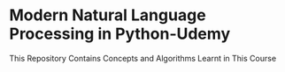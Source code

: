 # Modern Natural Language Processing in Python-Udemy
 This Repository Contains Concepts and Algorithms Learnt in This Course
